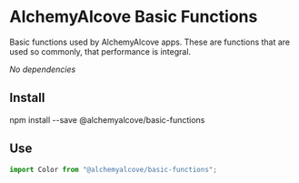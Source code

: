 # AlchemyAlcove Basic Functions

Basic functions used by AlchemyAlcove apps. These are functions that are used so commonly, that performance is integral.

*No dependencies*

## Install

npm install --save @alchemyalcove/basic-functions

## Use

```javascript
import Color from "@alchemyalcove/basic-functions";
```